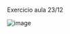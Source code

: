 Exercicio aula 23/12

![image](https://user-images.githubusercontent.com/110140581/209452236-a9763077-1050-4c7e-8971-cca717b7f957.png)

